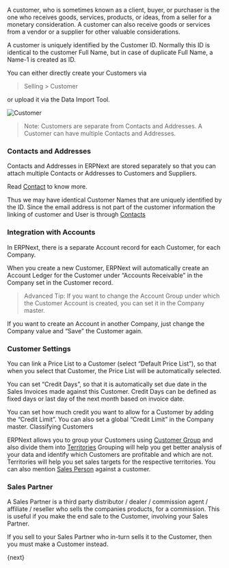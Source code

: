 A customer, who is sometimes known as a client, buyer, or purchaser is the one
who receives goods, services, products, or ideas, from a seller for a monetary
consideration. A customer can also receive goods or services from a vendor or
a supplier for other valuable considerations.

A customer is uniquely identified by the Customer ID. Normally this ID is identical to the customer Full Name, but in case of duplicate Full Name, a Name-1 is created as ID.

You can either directly create your Customers via

> Selling > Customer

or upload it via the Data Import Tool.

<img class="screenshot" alt="Customer" src="{{docs_base_url}}/assets/img/crm/customer.png">

> Note: Customers are separate from Contacts and Addresses. A Customer can
have multiple Contacts and Addresses.

### Contacts and Addresses

Contacts and Addresses in ERPNext are stored separately so that you can
attach multiple Contacts or Addresses to Customers and Suppliers.

Read [Contact]({{docs_base_url}}/user/manual/en/crm/contact.html) to know more.

Thus we may have identical Customer Names that are uniquely identified by the ID. Since the email address is not part of the customer information the linking of customer and User is through [Contacts]({{docs_base_url}}/user/manual/en/crm/contact.html)

### Integration with Accounts

In ERPNext, there is a separate Account record for each Customer, for each
Company.

When you create a new Customer, ERPNext will automatically create an Account
Ledger for the Customer under “Accounts Receivable” in the Company set in the
Customer record.

> Advanced Tip: If you want to change the Account Group under which the
Customer Account is created, you can set it in the Company master.

If you want to create an Account in another Company, just change the Company
value and “Save” the Customer again.

### Customer Settings

You can link a Price List to a Customer (select “Default Price List”), so that
when you select that Customer, the Price List will be automatically selected.

You can set “Credit Days”, so that it is automatically set due date in the Sales
Invoices made against this Customer. Credit Days can be defined as fixed days or last day of the next month based on invoice date.

You can set how much credit you want to allow for a Customer by adding the
“Credit Limit”. You can also set a global “Credit Limit” in the Company
master. Classifying Customers

ERPNext allows you to group your Customers using [Customer Group]({{docs_base_url}}/user/manual/en/crm/setup/customer-group.html) 
and also divide them into [Territories]({{docs_base_url}}/user/manual/en/crm/setup/territory.html)
Grouping will help you get better analysis of your data and
identify which Customers are profitable and which are not. Territories will
help you set sales targets for the respective territories.
You can also mention [Sales Person]({{docs_base_url}}/user/manual/en/crm/setup/sales-person.html) against a customer.

### Sales Partner

A Sales Partner is a third party distributor / dealer / commission agent /
affiliate / reseller who sells the companies products, for a commission. This
is useful if you make the end sale to the Customer, involving your Sales
Partner.

If you sell to your Sales Partner who in-turn sells it to the Customer, then
you must make a Customer instead.

{next}
